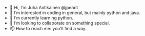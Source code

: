 - 👋 Hi, I’m Juha Antikainen @jpeant
- 👀 I’m interested in coding in general, but mainly python and java.
- 🌱 I’m currently learning python.
- 💞️ I’m looking to collaborate on something special.
- 📫 How to reach me: you'll find a way.

<!---
jpeant/jpeant is a ✨ special ✨ repository because its `README.md` (this file) appears on your GitHub profile.
You can click the Preview link to take a look at your changes.
--->
